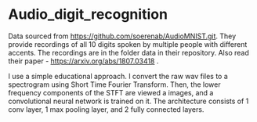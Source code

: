 # Audio_digit_recognition

Data sourced from https://github.com/soerenab/AudioMNIST.git. They provide recordings of all 10 digits spoken by multiple people with different accents. The recordings are in the folder data in their repository. Also read their paper - https://arxiv.org/abs/1807.03418 .

I use a simple educational approach. I convert the raw wav files to a spectrogram using Short Time Fourier Transform. Then, the lower frequency components of the STFT are viewed a images, and a convolutional neural network is trained on it. The architecture consists of 1 conv layer, 1 max pooling layer, and 2 fully connected layers.
